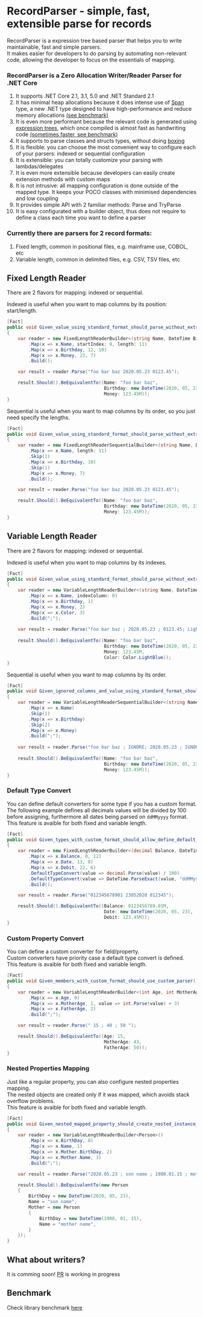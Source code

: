 # RecordParser - simple, fast, extensible parse for records

RecordParser is a expression tree based parser that helps you to write maintainable, fast and simple parsers.  
It makes easier for developers to do parsing by automating non-relevant code, allowing the developer to focus on the essentials of mapping.

### RecordParser is a Zero Allocation Writer/Reader Parser for .NET Core

1. It supports .NET Core 2.1, 3.1, 5.0 and .NET Standard 2.1
2. It has minimal heap allocations because it does intense use of [Span](https://docs.microsoft.com/en-us/archive/msdn-magazine/2018/january/csharp-all-about-span-exploring-a-new-net-mainstay) type, a new .NET type designed to have high-performance and reduce memory allocations [(see benchmark)](/Benchmark.md)
3. It is even more performant because the relevant code is generated using [expression trees](https://docs.microsoft.com/dotnet/csharp/expression-trees), which once compiled is almost fast as handwriting code [(sometimes faster, see benchmark)](/Benchmark.md)
4. It supports to parse classes and structs types, without doing [boxing](https://docs.microsoft.com/dotnet/csharp/programming-guide/types/boxing-and-unboxing)
5. It is flexible: you can choose the most convenient way to configure each of your parsers: indexed or sequential configuration
6. It is extensible: you can totally customize your parsing with lambdas/delegates 
7. It is even more extensible because developers can easily create extension methods with custom maps
8. It is not intrusive: all mapping configuration is done outside of the mapped type. It keeps your POCO classes with minimised dependencies and low coupling  
9. It provides simple API with 2 familiar methods: Parse and TryParse
10. It is easy configurated with a builder object, thus does not require to define a class each time you want to define a parser

### Currently there are parsers for 2 record formats: 
1. Fixed length, common in positional files, e.g. mainframe use, COBOL, etc
2. Variable length, common in delimited files, e.g. CSV, TSV files, etc

## Fixed Length Reader
There are 2 flavors for mapping: indexed or sequential.  

Indexed is useful when you want to map columns by its position: start/length. 

```csharp
[Fact]
public void Given_value_using_standard_format_should_parse_without_extra_configuration()
{
    var reader = new FixedLengthReaderBuilder<(string Name, DateTime Birthday, decimal Money)>()
        .Map(x => x.Name, startIndex: 0, length: 11)
        .Map(x => x.Birthday, 12, 10)
        .Map(x => x.Money, 23, 7)
        .Build();

    var result = reader.Parse("foo bar baz 2020.05.23 0123.45");

    result.Should().BeEquivalentTo((Name: "foo bar baz",
                                    Birthday: new DateTime(2020, 05, 23),
                                    Money: 123.45M));
}
```
Sequential is useful when you want to map columns by its order, so you just need specify the lengths.

```csharp
[Fact]
public void Given_value_using_standard_format_should_parse_without_extra_configuration()
{
    var reader = new FixedLengthReaderSequentialBuilder<(string Name, DateTime Birthday, decimal Money)>()
        .Map(x => x.Name, length: 11)
        .Skip(1)
        .Map(x => x.Birthday, 10)
        .Skip(1)
        .Map(x => x.Money, 7)
        .Build();

    var result = reader.Parse("foo bar baz 2020.05.23 0123.45");

    result.Should().BeEquivalentTo((Name: "foo bar baz",
                                    Birthday: new DateTime(2020, 05, 23),
                                    Money: 123.45M));
}
```

## Variable Length Reader
There are 2 flavors for mapping: indexed or sequential.  

Indexed is useful when you want to map columns by its indexes. 

```csharp
[Fact]
public void Given_value_using_standard_format_should_parse_without_extra_configuration()
{
    var reader = new VariableLengthReaderBuilder<(string Name, DateTime Birthday, decimal Money, Color Color)>()
        .Map(x => x.Name, indexColumn: 0)
        .Map(x => x.Birthday, 1)
        .Map(x => x.Money, 2)
        .Map(x => x.Color, 3)
        .Build(";");
  
    var result = reader.Parse("foo bar baz ; 2020.05.23 ; 0123.45; LightBlue");
  
    result.Should().BeEquivalentTo((Name: "foo bar baz",
                                    Birthday: new DateTime(2020, 05, 23),
                                    Money: 123.45M,
                                    Color: Color.LightBlue));
}
```

Sequential is useful when you want to map columns by its order. 

```csharp
[Fact]
public void Given_ignored_columns_and_value_using_standard_format_should_parse_without_extra_configuration()
{
    var reader = new VariableLengthReaderSequentialBuilder<(string Name, DateTime Birthday, decimal Money)>()
        .Map(x => x.Name)
        .Skip(1)
        .Map(x => x.Birthday)
        .Skip(2)
        .Map(x => x.Money)
        .Build(";");
  
    var result = reader.Parse("foo bar baz ; IGNORE; 2020.05.23 ; IGNORE ; IGNORE ; 0123.45");
  
    result.Should().BeEquivalentTo((Name: "foo bar baz",
                                    Birthday: new DateTime(2020, 05, 23),
                                    Money: 123.45M));
}
```
### Default Type Convert

You can define default converters for some type if you has a custom format.  
The following example defines all decimals values will be divided by 100 before assigning, furthermore all dates being parsed on `ddMMyyyy` format.  
This feature is avaible for both fixed and variable length.  

```csharp
[Fact]
public void Given_types_with_custom_format_should_allow_define_default_parser_for_type()
{
    var reader = new FixedLengthReaderBuilder<(decimal Balance, DateTime Date, decimal Debit)>()
        .Map(x => x.Balance, 0, 12)
        .Map(x => x.Date, 13, 8)
        .Map(x => x.Debit, 22, 6)
        .DefaultTypeConvert(value => decimal.Parse(value) / 100)
        .DefaultTypeConvert(value => DateTime.ParseExact(value, "ddMMyyyy", null))
        .Build();

    var result = reader.Parse("012345678901 23052020 012345");

    result.Should().BeEquivalentTo((Balance: 0123456789.01M,
                                    Date: new DateTime(2020, 05, 23),
                                    Debit: 123.45M));
}
```
### Custom Property Convert

You can define a custom converter for field/property.  
Custom converters have priority case a default type convert is defined.  
This feature is avaible for both fixed and variable length.  

```csharp
[Fact]
public void Given_members_with_custom_format_should_use_custom_parser()
{
    var reader = new VariableLengthReaderBuilder<(int Age, int MotherAge, int FatherAge)>()
        .Map(x => x.Age, 0)
        .Map(x => x.MotherAge, 1, value => int.Parse(value) + 3)
        .Map(x => x.FatherAge, 2)
        .Build(";");

    var result = reader.Parse(" 15 ; 40 ; 50 ");

    result.Should().BeEquivalentTo((Age: 15,
                                    MotherAge: 43,
                                    FatherAge: 50));
}
```
### Nested Properties Mapping

Just like a regular property, you can also configure nested properties mapping.  
The nested objects are created only if it was mapped, which avoids stack overflow problems.  
This feature is avaible for both fixed and variable length.  
 
```csharp
[Fact]
public void Given_nested_mapped_property_should_create_nested_instance_to_parse()
{
    var reader = new VariableLengthReaderBuilder<Person>()
        .Map(x => x.BirthDay, 0)
        .Map(x => x.Name, 1)
        .Map(x => x.Mother.BirthDay, 2)
        .Map(x => x.Mother.Name, 3)
        .Build(";");

    var result = reader.Parse("2020.05.23 ; son name ; 1980.01.15 ; mother name");

    result.Should().BeEquivalentTo(new Person
    {
        BirthDay = new DateTime(2020, 05, 23),
        Name = "son name",
        Mother = new Person
        {
            BirthDay = new DateTime(1980, 01, 15),
            Name = "mother name",
        }
    });
}
```
## What about writers?

It is comming soon! [PR](https://github.com/leandromoh/RecordParser/pull/7) is working in progress

## Benchmark

Check library benchmark [here](/Benchmark.md)
